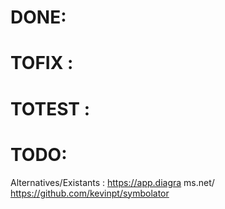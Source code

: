 # DONE:

# TOFIX :

# TOTEST :

# TODO:

Alternatives/Existants : 
https://app.diagra
ms.net/
https://github.com/kevinpt/symbolator
